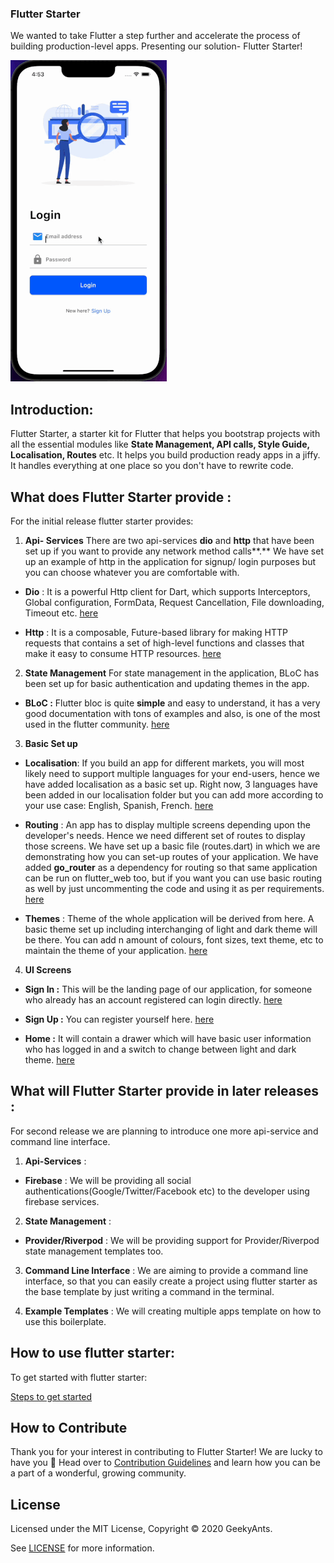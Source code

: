 ### Flutter Starter

We wanted to take Flutter a step further and accelerate the process of building production-level apps. Presenting our solution- Flutter Starter!

![demo gif](./flutter_starter.gif)

## Introduction:

Flutter Starter, a starter kit for Flutter that helps you bootstrap projects with all the essential modules like **State Management, API calls, Style Guide, Localisation, Routes** etc. It helps you build production ready apps in a jiffy. It handles everything at one place so you don't have to rewrite code.

## What does Flutter Starter provide :

For the initial release flutter starter provides:

1.  **Api- Services** There are two api-services **dio** and **http** that have been set up if you want to provide any network method calls**.** We have set up an example of http in the application for signup/ login purposes but you can choose whatever you are comfortable with.

- **Dio** : It is a powerful Http client for Dart, which supports Interceptors, Global configuration, FormData, Request Cancellation, File downloading, Timeout etc. [here](lib/api_sdk/dio)

- **Http** : It is a composable, Future-based library for making HTTP requests that contains a set of high-level functions and classes that make it easy to consume HTTP resources. [here](lib/api_sdk/http)

2.  **State Management** For state management in the application, BLoC has been set up for basic authentication and updating themes in the app.

- **BLoC :** Flutter bloc is quite **simple** and easy to understand, it has a very good documentation with tons of examples and also, is one of the most used in the flutter community. [here](lib/shared/bloc)

3.  **Basic Set up**

- **Localisation**: If you build an app for different markets, you will most likely need to support multiple languages for your end-users, hence we have added localisation as a basic set up. Right now, 3 languages have been added in our localisation folder but you can add more according to your use case: English, Spanish, French. [here](lib/l10n)

- **Routing** : An app has to display multiple screens depending upon the developer's needs. Hence we need different set of routes to display those screens. We have set up a basic file (routes.dart) in which we are demonstrating how you can set-up routes of your application. We have added **go_router** as a dependency for routing so that same application can be run on flutter_web too, but if you want you can use basic routing as well by just uncommenting the code and using it as per requirements. [here](lib/routes)

- **Themes** : Theme of the whole application will be derived from here. A basic theme set up including interchanging of light and dark theme will be there. You can add n amount of colours, font sizes, text theme, etc to maintain the theme of your application. [here](lib/themes)

4.  **UI Screens**

- **Sign In :** This will be the landing page of our application, for someone who already has an account registered can login directly. [here](lib/screens/login/login_screen.dart)

- **Sign Up :** You can register yourself here. [here](lib/screens/signup/signup_screen.dart)

- **Home :** It will contain a drawer which will have basic user information who has logged in and a switch to change between light and dark theme. [here](lib/screens/home/home.dart)

## What will Flutter Starter provide in later releases :

For second release we are planning to introduce one more api-service and command line interface.

1.  **Api-Services** :

- **Firebase** : We will be providing all social authentications(Google/Twitter/Facebook etc) to the developer using firebase services.

2.  **State Management** :

- **Provider/Riverpod** : We will be providing support for Provider/Riverpod state management templates too.

3.  **Command Line Interface** : We are aiming to provide a command line interface, so that you can easily create a project using flutter starter as the base template by just writing a command in the terminal.

4.  **Example Templates** : We will creating multiple apps template on how to use this boilerplate.

## How to use flutter starter:

To get started with flutter starter:

[Steps to get started](./use_flutter_starter.md)

## How to Contribute

Thank you for your interest in contributing to Flutter Starter! We are lucky to have you 🙂 Head over to [Contribution Guidelines](https://github.com/GeekyAnts/flutter-starter/blob/master/CONTRIBUTING.md) and learn how you can be a part of a wonderful, growing community.

## License

Licensed under the MIT License, Copyright © 2020 GeekyAnts.

See [LICENSE](https://github.com/GeekyAnts/flutter-starter/blob/master/LICENSE) for more information.
